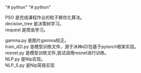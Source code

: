 "# python" 
"# python" 

PSO 是完成课程作业的粒子群优化算法。  
decision_tree 是决策树学习。  
request 是爬虫学习。  

gamma.py 是图片gamma校正。  
train_d2l.py 是模型训练文件，源于沐神d2l包基于pytorch框架实现。  
resnet.py 是模型训练文件,尝试调用resnet进行训练。  
NLP.py 是Nlp实现。  
NLP_S.py 是Nlp简易实现


